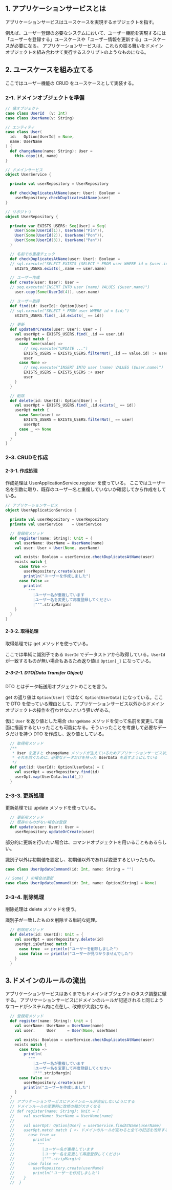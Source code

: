 ## 1. アプリケーションサービスとは
アプリケーションサービスはユースケースを実現するオブジェクトを指す。

例えば、ユーザー登録の必要なシステムにおいて、ユーザー機能を実現するには「ユーザーを登録する」ユースケースや「ユーザー情報を更新する」ユースケースが必要になる。
アプリケーションサービスは、これらの振る舞いをドメインオブジェクトを組み合わせて実行するスクリプトのようなものになる。

## 2. ユースケースを組み立てる
ここではユーザー機能の CRUD をユースケースとして実装する。

### 2-1. ドメインオブジェクトを準備
```Scala
// 値オブジェクト
case class UserId  (v: Int)
case class UserName(v: String)

// エンティティ
case class User(
  id:   Option[UserId] = None,
  name: UserName
) {
  def changeName(name: String): User =
    this.copy(id, name)
}

// ドメインサービス
object UserService {

  private val userRepository = UserRepository

  def checkDuplicatesAtName(user: User): Boolean =
    userRepository.checkDuplicatesAtName(user)
}

// リポジトリ
object UserRepository {

  private var EXISTS_USERS: Seq[User] = Seq(
    User(Some(UserId(1)), UserName("Pin")),
    User(Some(UserId(2)), UserName("Pon")),
    User(Some(UserId(3)), UserName("Pan"))
  )

  // 名前での重複チェック
  def checkDuplicatesAtName(user: User): Boolean =
  // sql.execute("SELECT EXISTS (SELECT * FROM user WHERE id = $user.id")
    EXISTS_USERS.exists(_.name == user.name)

  // ユーザー作成
  def create(user: User): User =
  // seq.execute("INSERT INTO user (name) VALUES ($user.name)")
    user.copy(Some(UserId(4)), user.name)

  // ユーザー取得
  def find(id: UserId): Option[User] =
  // sql.execute("SELECT * FROM user WHERE id = $id;")
    EXISTS_USERS.find(_.id.exists(_ == id))

  // 更新
  def updateOrCreate(user: User): User = {
    val userOpt = EXISTS_USERS.find(_.id == user.id)
    userOpt match {
      case Some(value) =>
        // seq.execute("UPDATE ...")
        EXISTS_USERS = EXISTS_USERS.filterNot(_.id == value.id) :+ user
        user
      case None =>
        // seq.execute("INSERT INTO user (name) VALUES ($user.name)")
        EXISTS_USERS = EXISTS_USERS :+ user
        user
    }
  }

  // 削除
  def delete(id: UserId): Option[User] = {
    val userOpt = EXISTS_USERS.find(_.id.exists(_ == id))
    userOpt match {
      case Some(user) =>
        EXISTS_USERS = EXISTS_USERS.filterNot(_ == user)
        userOpt
      case _ => None
    }
  }
}
```

### 2-3. CRUDを作成
#### 2-3-1. 作成処理
作成処理は UserApplicationService.register を使っている。
ここではユーザー名を引数に取り、既存のユーザー名と重複していないか確認してから作成をしている。

```Scala
// アプリケーションサービス
object UserApplicationService {

  private val userRepository = UserRepository
  private val userService    = UserService

  // 登録用メソッド
  def register(name: String): Unit = {
    val userName: UserName = UserName(name)
    val user: User = User(None, userName)

    val exists: Boolean = userService.checkDuplicatesAtName(user)
    exists match {
      case true =>
        userRepository.create(user)
        println("ユーザーを作成しました")
      case false =>
        println(
          """
            |ユーザー名が重複しています
            |ユーザー名を変更して再度登録してください
            |""".stripMargin)
    }
  }
}
```

#### 2-3-2. 取得処理
取得処理では get メソッドを使っている。

ここでは単純に識別子である `UserId` でデータストアから取得している。`UserId` が一致するものが無い場合もあるため返り値は `Option[_]` になっている。

##### 2-3-2-1. DTO(Data Transfer Object)
DTO とはデータ転送用オブジェクトのことを言う。

get の返り値は `Option[User]` ではなく `Option[UserData]` になっている。ここで DTO を使っている理由として、アプリケーションサービス以外からドメインオブジェクトの操作を行わせないという狙いがある。

仮に `User` を返り値とした場合 `changeName` メソッドを使って名前を変更して画面に描画するといったことも可能になる。そういったことを考慮して必要なデータだけを持つ DTO を作成し、返り値としている。


```Scala
  // 取得用メソッド
  /**
   * User を返すと changeName メソッドが生えているためアプリケーションサービス以外でドメインオブジェクトの操作が可能になる
   * それを防ぐために、必要なデータだけを持った UserData を返すようにしている
   */
  def get(id: UserId): Option[UserData] = {
    val userOpt = userRepository.find(id)
    userOpt.map(UserData.build(_))
  }
```

### 2-3-3. 更新処理
更新処理では update メソッドを使っている。
```Scala
  // 更新用メソッド
  // 既存のものがない場合は登録
  def update(user: User): User =
    userRepository.updateOrCreate(user)
```

部分的に更新を行いたい場合は、コマンドオブジェクトを用いることもあるらしい。

識別子以外は初期値を設定し、初期値以外であれば変更するといったもの。
```Scala
case class UserUpdateCommand(id: Int, name: String = "")

// Some(_) の場合は更新
case class UserUpdateCommand(id: Int, name: Option[String] = None)
```

### 2-3-4. 削除処理
削除処理は delete メソッドを使う。

識別子が一致したものを削除する単純な処理。
```Scala
  // 削除用メソッド
  def delete(id: UserId): Unit = {
    val userOpt = userRepository.delete(id)
    userOpt.isDefined match {
      case true  => println("ユーザーを削除しました")
      case false => println("ユーザーが見つかりませんでした")
    }
  }
```

## 3.ドメインのルールの流出
アプリケーションサービスはあくまでもドメインオブジェクトのタスク調整に徹する。
アプリケーションサービスにドメインのルールが記述されると同じようなコードがシステム内に点在し、改修が大変になる。

```Scala
  // 登録用メソッド
  def register(name: String): Unit = {
    val userName: UserName = UserName(name)
    val user:     User     = User(None, userName)

    val exists: Boolean = userService.checkDuplicatesAtName(user)
    exists match {
      case true =>
        println(
          """
            |ユーザー名が重複しています
            |ユーザー名を変更して再度登録してください
            |""".stripMargin)
      case false =>
        userRepository.create(user)
        println("ユーザーを作成しました")
    }
  }
  // アプリケーションサービスにドメインルールが流出しないようにする
  // ドメインルールの変更時に改修の幅が大きくなる
  // def register(name: String): Unit = {
  //    val userName: UserName = UserName(name)
  //
  //    val userOpt: Option[User] = userService.findAtName(userName)
  //    userOpt.match match { <- ドメインのルールが変わると全ての記述を改修する必要がある
  //      case true =>
  //        println(
  //          """
  //            |ユーザー名が重複しています
  //            |ユーザー名を変更して再度登録してください
  //            |""".stripMargin)
  //      case false =>
  //        userRepository.create(userName)
  //        println("ユーザーを作成しました")
  //    }
  //  }
```
